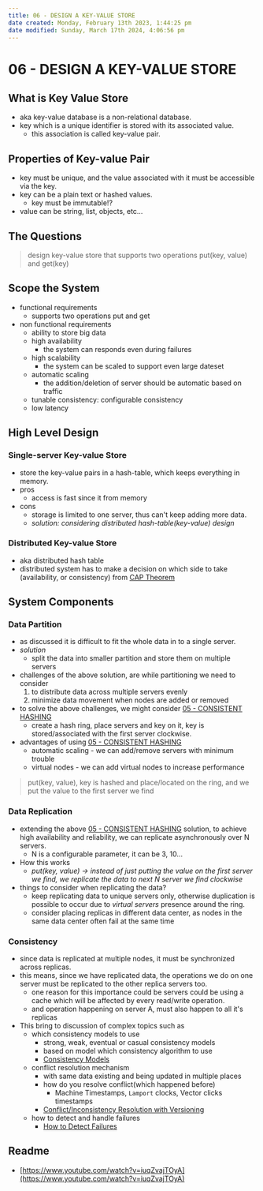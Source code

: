 ```yaml
---
title: 06 - DESIGN A KEY-VALUE STORE
date created: Monday, February 13th 2023, 1:44:25 pm
date modified: Sunday, March 17th 2024, 4:06:56 pm
---
```


# 06 - DESIGN A KEY-VALUE STORE

## What is Key Value Store

- aka key-value database is a non-relational database.
- key which is a unique identifier is stored with its associated value.
	- this association is called key-value pair.

## Properties of Key-value Pair

- key must be unique, and the value associated with it must be accessible via the key.
- key can be a plain text or hashed values.
	- key must be immutable!?
- value can be string, list, objects, etc…

## The Questions

> design key-value store that supports two operations put(key, value) and get(key)

## Scope the System

- functional requirements
	- supports two operations put and get
- non functional requirements
	- ability to store big data
	- high availability
		- the system can responds even during failures
	- high scalability
		- the system can be scaled to support even large dateset
	- automatic scaling
		- the addition/deletion of server should be automatic based on traffic
	- tunable consistency: configurable consistency
	- low latency

## High Level Design

### Single-server Key-value Store

- store the key-value pairs in a hash-table, which keeps everything in memory.
- pros
	- access is fast since it from memory
- cons
	- storage is limited to one server, thus can't keep adding more data.
	- *solution: considering distributed hash-table(key-value) design*

### Distributed Key-value Store

- aka distributed hash table
- distributed system has to make a decision on which side to take (availability, or consistency) from [CAP Theorem](System%20design/System%20design%20Interview%20notes/01%20-%20INTRO/0%20TERMINOLOGIES.md#CAP%20Theorem)

## System Components

### Data Partition

- as discussed it is difficult to fit the whole data in to a single server.
- *solution*
	- split the data into smaller partition and store them on multiple servers
- challenges of the above solution, are while partitioning we need to consider
	1. to distribute data across multiple servers evenly
	2. minimize data movement when nodes are added or removed
- to solve the above challenges, we might consider [05 - CONSISTENT HASHING](System%20design/System%20design%20Interview%20notes/05%20-%20CONSISTENT%20HASHING.md)
	- create a hash ring, place servers and key on it, key is stored/associated with the first server clockwise.
- advantages of using [05 - CONSISTENT HASHING](System%20design/System%20design%20Interview%20notes/05%20-%20CONSISTENT%20HASHING.md)
	- automatic scaling - we can add/remove servers with minimum trouble
	- virtual nodes - we can add virtual nodes to increase performance

> put(key, value), key is hashed and place/located on the ring, and we put the value to the first server we find

### Data Replication

- extending the above [05 - CONSISTENT HASHING](System%20design/System%20design%20Interview%20notes/05%20-%20CONSISTENT%20HASHING.md) solution, to achieve high availability and reliability, we can replicate asynchronously over N servers.
	- N is a configurable parameter, it can be 3, 10…
- How this works
	- *put(key, value) -> instead of just putting the value on the first server we find, we replicate the data to next N server we find clockwise*
- things to consider when replicating the data?
	- keep replicating data to unique servers only, otherwise duplication is possible to occur due to *virtual servers* presence around the ring.
	- consider placing replicas in different data center, as nodes in the same data center often fail at the same time

### Consistency

- since data is replicated at multiple nodes, it must be synchronized across replicas.
- this means, since we have replicated data, the operations we do on one server must be replicated to the other replica servers too.
	- one reason for this importance could be servers could be using a cache which will be affected by every read/write operation.
	- and operation happening on server A, must also happen to all it's replicas
- This bring to discussion of complex topics such as
	- which consistency models to use
		- strong, weak, eventual or casual consistency models
		- based on model which consistency algorithm to use
		- [Consistency Models](System%20design/System%20design%20Interview%20notes/06.1%20-%20More%20on%20CONSISTENCY.md#Consistency%20Models)
	- conflict resolution mechanism
		- with same data existing and being updated in multiple places
		- how do you resolve conflict(which happened before)
			- Machine Timestamps, `Lamport` clocks, Vector clicks timestamps
		- [Conflict/Inconsistency Resolution with Versioning](System%20design/System%20design%20Interview%20notes/06.1%20-%20More%20on%20CONSISTENCY.md#Conflict/Inconsistency%20Resolution%20with%20Versioning)
	- how to detect and handle failures
		- [How to Detect Failures](System%20design/System%20design%20Interview%20notes/06.1%20-%20More%20on%20CONSISTENCY.md#How%20to%20Detect%20Failures)

## Readme

- [https://www.youtube.com/watch?v=iuqZvajTOyA](https://www.youtube.com/watch?v=iuqZvajTOyA)
